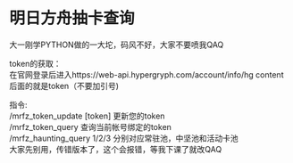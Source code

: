 # 明日方舟抽卡查询  

大一刚学PYTHON做的一大坨，码风不好，大家不要喷我QAQ  

token的获取：  
在官网登录后进入https://web-api.hypergryph.com/account/info/hg content后面的就是token（不要加引号)  

指令:  
/mrfz_token_update [token] 更新您的token   
/mrfz_token_query 查询当前帐号绑定的token  
/mrfz_haunting_query 1/2/3 分别对应常驻池，中坚池和活动卡池  
大家先别用，传错版本了，这个会报错，等我下课了就改QAQ
